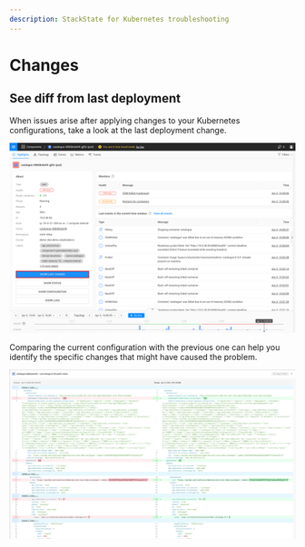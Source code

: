 ```yaml
---
description: StackState for Kubernetes troubleshooting
---
```

# Changes

## See diff from last deployment

When issues arise after applying changes to your Kubernetes configurations, take a look at the last deployment change. 

![](../../.gitbook/assets/k8s/k8s-show-diff.png)

Comparing the current configuration with the previous one can help you identify the specific changes that might have caused the problem.

![](../../.gitbook/assets/k8s/k8s-show-diff-opened.jpg)

